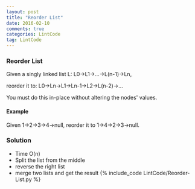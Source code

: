 ```yaml
---
layout: post
title: "Reorder List"
date: 2016-02-10
comments: true
categories: LintCode
tag: LintCode
---
```


### Reorder List

Given a singly linked list L: L0→L1→…→L(n-1)→Ln,

reorder it to: L0→Ln→L1→Ln-1→L2→L(n-2)→…

You must do this in-place without altering the nodes' values.

#### Example

Given 1->2->3->4->null, reorder it to 1->4->2->3->null.

<!--more-->

### Solution
* Time O(n)
* Split the list from the middle
* reverse the right list
* merge two lists and get the result
{% include_code LintCode/Reorder-List.py %}


